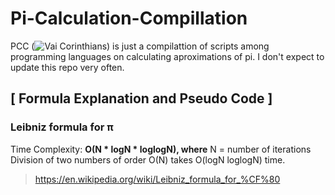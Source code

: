 # Pi-Calculation-Compillation
PCC (![Vai Corinthians](https://www.youtube.com/watch?v=o5B3LU5AZTg)) is just a compilattion of scripts among programming languages on calculating aproximations of pi. I don't expect to update this repo very often.

## [ Formula Explanation and Pseudo Code ]
### Leibniz formula for π

   Time Complexity:
        **O(N * logN * loglogN), where**
        N = number of iterations
        Division of two numbers of order O(N) takes O(logN loglogN) time.
 
> https://en.wikipedia.org/wiki/Leibniz_formula_for_%CF%80

